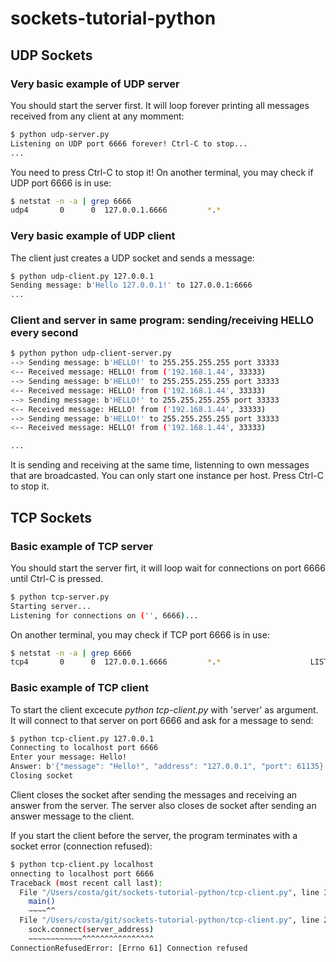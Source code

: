 # sockets-tutorial-python

## UDP Sockets

### Very basic example of UDP server
 
  You should start the server first. It will loop forever printing all messages
  received from any client at any momment:

```bash
$ python udp-server.py
Listening on UDP port 6666 forever! Ctrl-C to stop...
...
```
 You need to press Ctrl-C to stop it!
 On another terminal, you may check if UDP port 6666 is in use:

```bash
$ netstat -n -a | grep 6666
udp4       0      0  127.0.0.1.6666         *.*                               
```

### Very basic example of UDP client

  The client just creates a UDP socket and sends a message:

```bash
$ python udp-client.py 127.0.0.1
Sending message: b'Hello 127.0.0.1!' to 127.0.0.1:6666
...
```

### Client and server in same program: sending/receiving HELLO every second

```bash
$ python python udp-client-server.py 
--> Sending message: b'HELLO!' to 255.255.255.255 port 33333
<-- Received message: HELLO! from ('192.168.1.44', 33333)
--> Sending message: b'HELLO!' to 255.255.255.255 port 33333
<-- Received message: HELLO! from ('192.168.1.44', 33333)
--> Sending message: b'HELLO!' to 255.255.255.255 port 33333
<-- Received message: HELLO! from ('192.168.1.44', 33333)
--> Sending message: b'HELLO!' to 255.255.255.255 port 33333
<-- Received message: HELLO! from ('192.168.1.44', 33333)

...
```
  It is sending and receiving at the same time, listenning to own messages that
  are broadcasted. You can only start one instance per host.
  Press Ctrl-C to stop it.

## TCP Sockets

### Basic example of TCP server

  You should start the server firt, it will loop wait for connections on port
  6666 until Ctrl-C is pressed.

```bash
$ python tcp-server.py
Starting server...
Listening for connections on ('', 6666)...
```

 On another terminal, you may check if TCP port 6666 is in use:

```bash
$ netstat -n -a | grep 6666
tcp4       0      0  127.0.0.1.6666         *.*                    LISTEN
```

### Basic example of TCP client

  To start the client excecute _python tcp-client.py_ with 'server' as argument. It will
  connect to that server on port 6666 and ask for a message to send:
```bash
$ python tcp-client.py 127.0.0.1
Connecting to localhost port 6666
Enter your message: Hello!
Answer: b'{"message": "Hello!", "address": "127.0.0.1", "port": 61135}'
Closing socket
```

  Client closes the socket after sending the messages and receiving an
  answer from the server. The server also closes de socket after sending an
  answer message to the client.

  If you start the client before the server, the program terminates with a
  socket error (connection refused):

```bash
$ python tcp-client.py localhost
onnecting to localhost port 6666
Traceback (most recent call last):
  File "/Users/costa/git/sockets-tutorial-python/tcp-client.py", line 36, in <module>
    main()
    ~~~~^^
  File "/Users/costa/git/sockets-tutorial-python/tcp-client.py", line 21, in main
    sock.connect(server_address)
    ~~~~~~~~~~~~^^^^^^^^^^^^^^^^
ConnectionRefusedError: [Errno 61] Connection refused

```


